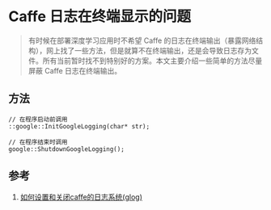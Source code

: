 # Caffe 日志在终端显示的问题

> 有时候在部署深度学习应用时不希望 Caffe 的日志在终端输出（暴露网络结构），网上找了一些方法，但是就算不在终端输出，还是会导致日志存为文件。所有当前暂时找不到特别好的方案。本文主要介绍一些简单的方法尽量屏蔽 Caffe 日志在终端输出。

## 方法

```
// 在程序启动前调用
::google::InitGoogleLogging(char* str);

// 在程序结束时调用
google::ShutdownGoogleLogging();
```

## 参考

1. [如何设置和关闭caffe的日志系统(glog)](https://blog.csdn.net/XiaoHeiBlack/article/details/54969642)